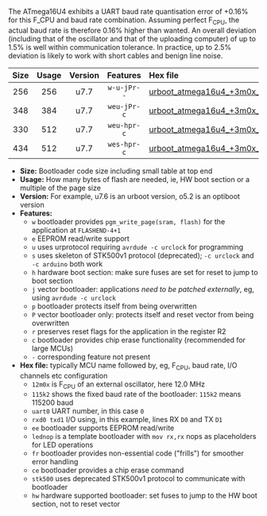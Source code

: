 The ATmega16U4 exhibits a UART baud rate quantisation error of +0.16% for this F_CPU and baud rate combination. Assuming perfect F<sub>CPU</sub>, the actual baud rate is therefore 0.16% higher than wanted. An overall deviation (including that of the oscillator and that of the uploading computer) of up to 1.5% is well within communication tolerance. In practice, up to 2.5% deviation is likely to work with short cables and benign line noise.

|Size|Usage|Version|Features|Hex file|
|:-:|:-:|:-:|:-:|:--|
|256|256|u7.7|`w-u-jPr--`|[urboot_atmega16u4_+3m0x_+++7k2_uart0_rxd2_txd3_lednop_fr.hex](https://raw.githubusercontent.com/stefanrueger/urboot.hex/main/mcus/atmega16u4/external_oscillator/fcpu_+3m0x/br_+++7k2/urboot_atmega16u4_+3m0x_+++7k2_uart0_rxd2_txd3_lednop_fr.hex)|
|348|384|u7.7|`weu-jPr-c`|[urboot_atmega16u4_+3m0x_+++7k2_uart0_rxd2_txd3_ee_lednop_fr_ce.hex](https://raw.githubusercontent.com/stefanrueger/urboot.hex/main/mcus/atmega16u4/external_oscillator/fcpu_+3m0x/br_+++7k2/urboot_atmega16u4_+3m0x_+++7k2_uart0_rxd2_txd3_ee_lednop_fr_ce.hex)|
|330|512|u7.7|`weu-hpr-c`|[urboot_atmega16u4_+3m0x_+++7k2_uart0_rxd2_txd3_ee_lednop_fr_ce_hw.hex](https://raw.githubusercontent.com/stefanrueger/urboot.hex/main/mcus/atmega16u4/external_oscillator/fcpu_+3m0x/br_+++7k2/urboot_atmega16u4_+3m0x_+++7k2_uart0_rxd2_txd3_ee_lednop_fr_ce_hw.hex)|
|434|512|u7.7|`wes-hpr-c`|[urboot_atmega16u4_+3m0x_+++7k2_uart0_rxd2_txd3_ee_lednop_fr_ce_stk500_hw.hex](https://raw.githubusercontent.com/stefanrueger/urboot.hex/main/mcus/atmega16u4/external_oscillator/fcpu_+3m0x/br_+++7k2/urboot_atmega16u4_+3m0x_+++7k2_uart0_rxd2_txd3_ee_lednop_fr_ce_stk500_hw.hex)|

- **Size:** Bootloader code size including small table at top end
- **Usage:** How many bytes of flash are needed, ie, HW boot section or a multiple of the page size
- **Version:** For example, u7.6 is an urboot version, o5.2 is an optiboot version
- **Features:**
  + `w` bootloader provides `pgm_write_page(sram, flash)` for the application at `FLASHEND-4+1`
  + `e` EEPROM read/write support
  + `u` uses urprotocol requiring `avrdude -c urclock` for programming
  + `s` uses skeleton of STK500v1 protocol (deprecated); `-c urclock` and `-c arduino` both work
  + `h` hardware boot section: make sure fuses are set for reset to jump to boot section
  + `j` vector bootloader: applications *need to be patched externally*, eg, using `avrdude -c urclock`
  + `p` bootloader protects itself from being overwritten
  + `P` vector bootloader only: protects itself and reset vector from being overwritten
  + `r` preserves reset flags for the application in the register R2
  + `c` bootloader provides chip erase functionality (recommended for large MCUs)
  + `-` corresponding feature not present
- **Hex file:** typically MCU name followed by, eg, F<sub>CPU</sub>, baud rate, I/O channels etc configuration
  + `12m0x` is F<sub>CPU</sub> of an external oscillator, here 12.0 MHz
  + `115k2` shows the fixed baud rate of the bootloader: `115k2` means 115200 baud
  + `uart0` UART number, in this case `0`
  + `rxd0 txd1` I/O using, in this example, lines RX `D0` and TX `D1`
  + `ee` bootloader supports EEPROM read/write
  + `lednop` is a template bootloader with `mov rx,rx` nops as placeholders for LED operations
  + `fr` bootloader provides non-essential code ("frills") for smoother error handling
  + `ce` bootloader provides a chip erase command
  + `stk500` uses deprecated STK500v1 protocol to communicate with bootloader
  + `hw` hardware supported bootloader: set fuses to jump to the HW boot section, not to reset vector

